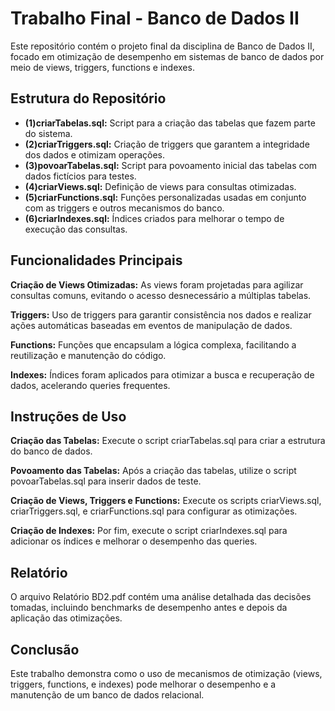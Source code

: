 # Trabalho Final - Banco de Dados II
Este repositório contém o projeto final da disciplina de Banco de Dados II, focado em otimização de desempenho em sistemas de banco de dados por meio de views, triggers, functions e indexes.

## Estrutura do Repositório
- **(1)criarTabelas.sql:** Script para a criação das tabelas que fazem parte do sistema.
- **(2)criarTriggers.sql:** Criação de triggers que garantem a integridade dos dados e otimizam operações.
- **(3)povoarTabelas.sql:** Script para povoamento inicial das tabelas com dados fictícios para testes.
- **(4)criarViews.sql:** Definição de views para consultas otimizadas.
- **(5)criarFunctions.sql:** Funções personalizadas usadas em conjunto com as triggers e outros mecanismos do banco.
- **(6)criarIndexes.sql:** Índices criados para melhorar o tempo de execução das consultas.

## Funcionalidades Principais
**Criação de Views Otimizadas:**
As views foram projetadas para agilizar consultas comuns, evitando o acesso desnecessário a múltiplas tabelas.

**Triggers:**
Uso de triggers para garantir consistência nos dados e realizar ações automáticas baseadas em eventos de manipulação de dados.

**Functions:**
Funções que encapsulam a lógica complexa, facilitando a reutilização e manutenção do código.

**Indexes:**
Índices foram aplicados para otimizar a busca e recuperação de dados, acelerando queries frequentes.

## Instruções de Uso
**Criação das Tabelas:**
Execute o script criarTabelas.sql para criar a estrutura do banco de dados.

**Povoamento das Tabelas:**
Após a criação das tabelas, utilize o script povoarTabelas.sql para inserir dados de teste.

**Criação de Views, Triggers e Functions:**
Execute os scripts criarViews.sql, criarTriggers.sql, e criarFunctions.sql para configurar as otimizações.

**Criação de Indexes:**
Por fim, execute o script criarIndexes.sql para adicionar os índices e melhorar o desempenho das queries.

## Relatório
O arquivo Relatório BD2.pdf contém uma análise detalhada das decisões tomadas, incluindo benchmarks de desempenho antes e depois da aplicação das otimizações.

## Conclusão
Este trabalho demonstra como o uso de mecanismos de otimização (views, triggers, functions, e indexes) pode melhorar o desempenho e a manutenção de um banco de dados relacional.
